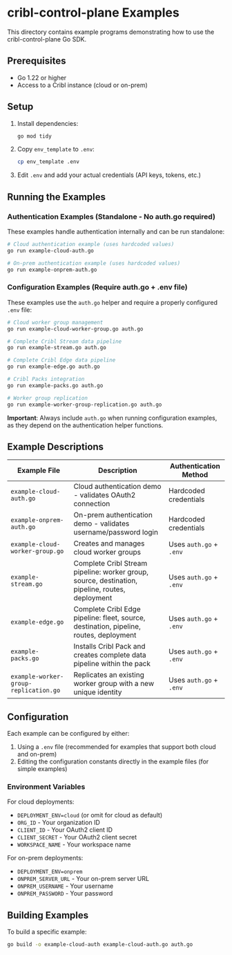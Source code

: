 # cribl-control-plane Examples

This directory contains example programs demonstrating how to use the cribl-control-plane Go SDK.

## Prerequisites

- Go 1.22 or higher
- Access to a Cribl instance (cloud or on-prem)

## Setup

1. Install dependencies:
   ```bash
   go mod tidy
   ```

2. Copy `env_template` to `.env`:
   ```bash
   cp env_template .env
   ```

3. Edit `.env` and add your actual credentials (API keys, tokens, etc.)

## Running the Examples

### Authentication Examples (Standalone - No auth.go required)

These examples handle authentication internally and can be run standalone:

```bash
# Cloud authentication example (uses hardcoded values)
go run example-cloud-auth.go

# On-prem authentication example (uses hardcoded values)  
go run example-onprem-auth.go
```

### Configuration Examples (Require auth.go + .env file)

These examples use the `auth.go` helper and require a properly configured `.env` file:

```bash
# Cloud worker group management
go run example-cloud-worker-group.go auth.go

# Complete Cribl Stream data pipeline
go run example-stream.go auth.go

# Complete Cribl Edge data pipeline  
go run example-edge.go auth.go

# Cribl Packs integration
go run example-packs.go auth.go

# Worker group replication
go run example-worker-group-replication.go auth.go
```

**Important**: Always include `auth.go` when running configuration examples, as they depend on the authentication helper functions.

## Example Descriptions

| Example File | Description | Authentication Method |
|---|---|---|
| `example-cloud-auth.go` | Cloud authentication demo - validates OAuth2 connection | Hardcoded credentials |
| `example-onprem-auth.go` | On-prem authentication demo - validates username/password login | Hardcoded credentials |
| `example-cloud-worker-group.go` | Creates and manages cloud worker groups | Uses `auth.go` + `.env` |
| `example-stream.go` | Complete Cribl Stream pipeline: worker group, source, destination, pipeline, routes, deployment | Uses `auth.go` + `.env` |
| `example-edge.go` | Complete Cribl Edge pipeline: fleet, source, destination, pipeline, routes, deployment | Uses `auth.go` + `.env` |
| `example-packs.go` | Installs Cribl Pack and creates complete data pipeline within the pack | Uses `auth.go` + `.env` |
| `example-worker-group-replication.go` | Replicates an existing worker group with a new unique identity | Uses `auth.go` + `.env` |

## Configuration

Each example can be configured by either:
1. Using a `.env` file (recommended for examples that support both cloud and on-prem)
2. Editing the configuration constants directly in the example files (for simple examples)

### Environment Variables

For cloud deployments:
- `DEPLOYMENT_ENV=cloud` (or omit for cloud as default)
- `ORG_ID` - Your organization ID
- `CLIENT_ID` - Your OAuth2 client ID
- `CLIENT_SECRET` - Your OAuth2 client secret
- `WORKSPACE_NAME` - Your workspace name

For on-prem deployments:
- `DEPLOYMENT_ENV=onprem`
- `ONPREM_SERVER_URL` - Your on-prem server URL
- `ONPREM_USERNAME` - Your username
- `ONPREM_PASSWORD` - Your password

## Building Examples

To build a specific example:

```bash
go build -o example-cloud-auth example-cloud-auth.go auth.go
```

